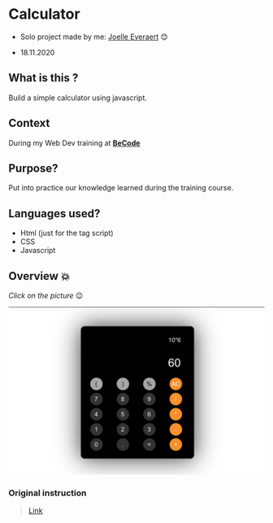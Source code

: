 # Calculator

* Solo project made by me: [Joelle Everaert](https://github.com/Joelle-Everaert) :blush:

* 18.11.2020

## What is this ?
Build a simple calculator using javascript. 

## Context  

During my Web Dev training at **[BeCode](https://becode.org)**


## Purpose?
Put into practice our knowledge learned during the training course.


## Languages used?
* Html (just for the tag script)
* CSS
* Javascript

## Overview :collision:
*Click on the picture* :wink:

[![little overview](Overview.png)]()

### Original instruction

> [Link]()

